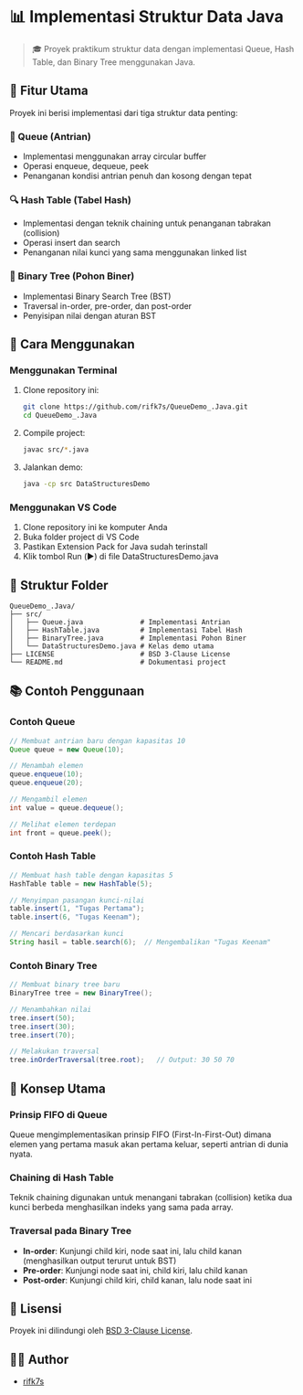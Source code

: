 # 📊 Implementasi Struktur Data Java

> 🎓 Proyek praktikum struktur data dengan implementasi Queue, Hash Table, dan Binary Tree menggunakan Java.

## 🌟 Fitur Utama

Proyek ini berisi implementasi dari tiga struktur data penting:

### 🔄 Queue (Antrian)
- Implementasi menggunakan array circular buffer
- Operasi enqueue, dequeue, peek
- Penanganan kondisi antrian penuh dan kosong dengan tepat

### 🔍 Hash Table (Tabel Hash)
- Implementasi dengan teknik chaining untuk penanganan tabrakan (collision)
- Operasi insert dan search
- Penanganan nilai kunci yang sama menggunakan linked list

### 🌳 Binary Tree (Pohon Biner)
- Implementasi Binary Search Tree (BST)
- Traversal in-order, pre-order, dan post-order
- Penyisipan nilai dengan aturan BST

## 🚀 Cara Menggunakan

### Menggunakan Terminal

1. Clone repository ini:
   ```bash
   git clone https://github.com/rifk7s/QueueDemo_.Java.git
   cd QueueDemo_.Java
   ```

2. Compile project:
   ```bash
   javac src/*.java
   ```

3. Jalankan demo:
   ```bash
   java -cp src DataStructuresDemo
   ```

### Menggunakan VS Code

1. Clone repository ini ke komputer Anda
2. Buka folder project di VS Code
3. Pastikan Extension Pack for Java sudah terinstall
4. Klik tombol Run (▶️) di file DataStructuresDemo.java

## 📁 Struktur Folder

```
QueueDemo_.Java/
├── src/
│   ├── Queue.java              # Implementasi Antrian
│   ├── HashTable.java          # Implementasi Tabel Hash
│   ├── BinaryTree.java         # Implementasi Pohon Biner
│   └── DataStructuresDemo.java # Kelas demo utama
├── LICENSE                     # BSD 3-Clause License
└── README.md                   # Dokumentasi project
```

## 📚 Contoh Penggunaan

### Contoh Queue
```java
// Membuat antrian baru dengan kapasitas 10
Queue queue = new Queue(10);

// Menambah elemen
queue.enqueue(10);
queue.enqueue(20);

// Mengambil elemen
int value = queue.dequeue();

// Melihat elemen terdepan
int front = queue.peek();
```

### Contoh Hash Table
```java
// Membuat hash table dengan kapasitas 5
HashTable table = new HashTable(5);

// Menyimpan pasangan kunci-nilai
table.insert(1, "Tugas Pertama");
table.insert(6, "Tugas Keenam");

// Mencari berdasarkan kunci
String hasil = table.search(6);  // Mengembalikan "Tugas Keenam"
```

### Contoh Binary Tree
```java
// Membuat binary tree baru
BinaryTree tree = new BinaryTree();

// Menambahkan nilai
tree.insert(50);
tree.insert(30);
tree.insert(70);

// Melakukan traversal
tree.inOrderTraversal(tree.root);   // Output: 30 50 70
```

## 📝 Konsep Utama

### Prinsip FIFO di Queue
Queue mengimplementasikan prinsip FIFO (First-In-First-Out) dimana elemen yang pertama masuk akan pertama keluar, seperti antrian di dunia nyata.

### Chaining di Hash Table
Teknik chaining digunakan untuk menangani tabrakan (collision) ketika dua kunci berbeda menghasilkan indeks yang sama pada array.

### Traversal pada Binary Tree
- **In-order**: Kunjungi child kiri, node saat ini, lalu child kanan (menghasilkan output terurut untuk BST)
- **Pre-order**: Kunjungi node saat ini, child kiri, lalu child kanan
- **Post-order**: Kunjungi child kiri, child kanan, lalu node saat ini

## 📄 Lisensi

Proyek ini dilindungi oleh [BSD 3-Clause License](LICENSE).

## 👨‍💻 Author

- [rifk7s](https://github.com/rifk7s)
